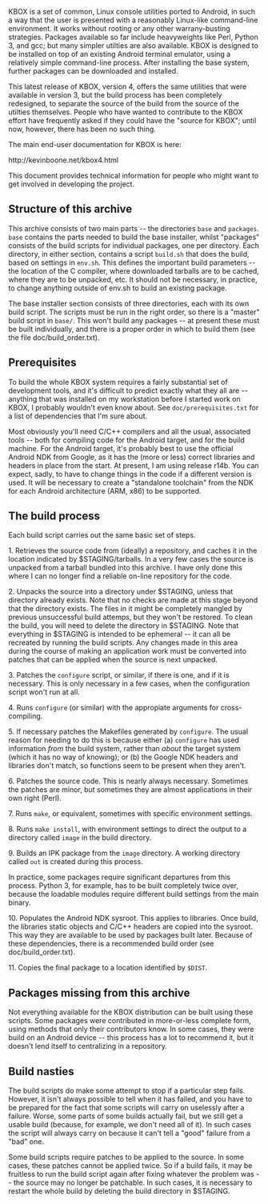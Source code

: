 KBOX is a set of common, Linux console utilities ported to Android, in such a
way that the user is presented with a reasonably Linux-like command-line
environment. It works without rooting or any other warrany-busting strategies.
Packages available so far include heavyweights like Perl, Python 3, and gcc;
but many simpler utilties are also available. KBOX is designed to be installed
on top of an existing Android terminal emulator, using a relatively simple
command-line process. After installing the base system, further packages can be
downloaded and installed.
<p/>
This latest release of KBOX, version 4, offers the same utilities that were available
in version 3, but the build process has been completely redesigned, to separate
the source of the build from the source of the utilties themselves. People who have
wanted to contribute to the KBOX effort have frequently asked if they could have
the "source for KBOX"; until now, however, there has been no such thing. 
<p/>
The main end-user documentation for KBOX is here:
<p/>
http://kevinboone.net/kbox4.html
<p/>
This document provides technical information for people who might want to get 
involved in developing the project.
<p/>
<h2>Structure of this archive</h2>

This archive consists of two main parts -- the directories <code>base</code> and 
<code>packages</code>. <code>base</code> contains the parts needed to build the base installer, whilst
"packages" consists of the build scripts for individual packages, one per directory.
Each directory, in either section, contains a script <code>build.sh</code>
that does the build,
based on settings in <code>env.sh</code>. This defines the important build parameters --
the location of the C compiler, where downloaded tarballs are to be cached,
where they are to be unpacked, etc. It should not be necessary, in practice,
to change anything outside of env.sh to build an existing package.
<p/>
The base installer section consists of three directories, each with its own
build script. The scripts must be run in the right order, so there is a 
"master" build script in <code>base/</code>. This won't build any packages -- 
at present these must be built individually, and there is a proper order
in which to build them (see the file doc/build_order.txt).

<h2>Prerequisites</h2>

To build the whole KBOX system requires a fairly substantial set of development 
tools, and it's difficult to predict exactly what they all are -- anything that
was installed on my workstation before I started work on KBOX, 
I probably wouldn't even know about.
See <code>doc/prerequisites.txt</code> for a list of dependencies that I'm sure
about.
<p/>
Most obviously you'll need C/C++ compilers and all the usual, associated tools
-- both for compiling code for the Android target, and for the build machine.
For the Android target, it's probably best to use the official Android NDK from
Google, as it has the (more or less) correct libraries and headers in place from the
start. At present, I am using release r14b. You can expect, sadly, to have to
change things in the code if a different version is used. It will be necessary
to create a "standalone toolchain" from the NDK for each Android architecture (ARM,
x86) to be supported.

<h2>The build process</h2>

Each build script carries out the same basic set of steps.
<p/>
1. Retrieves the source code from (ideally) a repository, and caches it in the
location indicated by $STAGING/tarballs. In a very few cases the source is 
unpacked from a tarball bundled into this archive. I have only done this where I can
no longer find a reliable on-line repository for the code.
<p/>
2. Unpacks the source into a directory under $STAGING, unless that directory already 
exists. Note that no checks are made at this stage beyond that the directory 
exists. The files in it might be completely mangled by previous unsuccessful build
attemps, but they won't be restored. To clean the build, you will need to delete
the directory in $STAGING. Note that everything in $STAGING is intended to be ephemeral --
it can all be recreated by running the build scripts. Any changes made in this area
during the course of making an application work must be converted into patches
that can be applied when the source is next unpacked.
<p/>
3. Patches the <code>configure</code> script, or similar, if there is one, and
if it is necessary. This is only necessary in a few cases, when the configuration
script won't run at all. 
<p/>
4. Runs <code>configure</code> (or similar) with the appropiate arguments for
cross-compiling.
<p/>
5. If necessary patches the Makefiles generated by <code>configure</code>. The
usual reason for needing to do this is because either (a) <code>configure</code>
has used information <i>from</i> the build system, rather than <i>about</i>
the target system (which it has no way of knowing); or (b) the Google
NDK headers and libraries don't match, so functions seem to be present when
they aren't.
<p/>
6. Patches the source code. This is nearly always necessary. Sometimes the
patches are minor, but sometimes they are almost applications in their
own right (Perl).
<p/>
7. Runs <code>make</code>, or equivalent, sometimes with specific 
environment settings.
<p/>
8. Runs <code>make install</code>, with environment settings to direct
the output to a directory called <code>image</code> in the build
directory.
<p/>
9. Builds an IPK package from the <code>image</code> directory. A
working directory called <code>out</code> is created during this process.
<p/>
In practice, some packages require significant departures from this process.
Python 3, for example, has to be built completely twice over, because the
loadable modules require different build settings from the main binary.
<p/>
10. Populates the Android NDK sysroot. This applies to libraries. Once build,
the libraries static objects and C/C++ headers are copied into the sysroot.
This way they are available to be used by packages built later.
Because of these dependencies, there is a recommended build order
(see doc/build_order.txt).
<p/>
11. Copies the final package to a location identified by <code>$DIST</code>.

<h2>Packages missing from this archive</h2>

Not everything available for the KBOX distribution can be built using these
scripts. Some packages were contributed in more-or-less complete form, using 
methods that only their contributors know. In some cases, they were build 
on an Android device -- this process has a lot to recommend it, but it doesn't
lend itself to centralizing in a repository.


<h2>Build nasties</h2>

The build scripts do make some attempt to stop if a particular step fails.
However, it isn't always possible to tell when it has failed, and you have
to be prepared for the fact that some scripts will carry on uselessly after
a failure. Worse, some parts of some builds actually fail, but we still get
a usable build (because, for example, we don't need all of it). In such 
cases the script will always carry on because it can't tell a "good" failure 
from a "bad" one.
<p/>
Some build scripts require patches to be applied to the source. In some cases,
these patches cannot be applied twice. So if a build fails, it may be fruitless
to run the build script again after fixing whatever the problem was -- the source
may no longer be patchable. In such cases, it is necessary to restart the whole
build by deleting the build directory in $STAGING.













